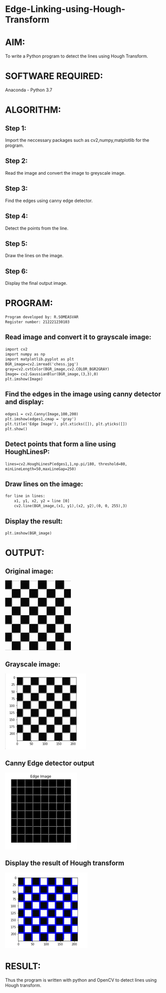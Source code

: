 # Edge-Linking-using-Hough-Transform
# AIM:
To write a Python program to detect the lines using Hough Transform.

# SOFTWARE REQUIRED:
Anaconda - Python 3.7

# ALGORITHM:
## Step 1:
Import the neccessary packages such as cv2,numpy,matplotlib for the program.


## Step 2:
Read the image and convert the image to greyscale image.

## Step 3:
Find the edges using canny edge detector.


## Step 4:
Detect the points from the line.


## Step 5:
Draw the lines on the image.

## Step 6:
Display the final output image.



# PROGRAM:
```
Program developed by: R.SOMEASVAR
Register number: 212221230103
```


## Read image and convert it to grayscale image:
```
import cv2
import numpy as np
import matplotlib.pyplot as plt
BGR_image=cv2.imread('chess.jpg')
gray=cv2.cvtColor(BGR_image,cv2.COLOR_BGR2GRAY)
Image= cv2.GaussianBlur(BGR_image,(3,3),0)
plt.imshow(Image)
```



## Find the edges in the image using canny detector and display:
```
edges1 = cv2.Canny(Image,100,200)
plt.imshow(edges1,cmap = 'gray')
plt.title('Edge Image'), plt.xticks([]), plt.yticks([])
plt.show()
```



## Detect points that form a line using HoughLinesP:
```
lines=cv2.HoughLinesP(edges1,1,np.pi/180, threshold=80, minLineLength=50,maxLineGap=250)
```



## Draw lines on the image:
```
for line in lines:
    x1, y1, x2, y2 = line [0] 
    cv2.line(BGR_image,(x1, y1),(x2, y2),(0, 0, 255),3)
```



## Display the result:
```
plt.imshow(BGR_image)
```





# OUTPUT:
## Original image:
![output](./chess.jpg)

## Grayscale image:
![output](./grey.jpg)


## Canny Edge detector output
![output](./canny.jpg)


## Display the result of Hough transform
![output](./final.jpg)



# RESULT:
Thus the program is written with python and OpenCV to detect lines using Hough transform. 
